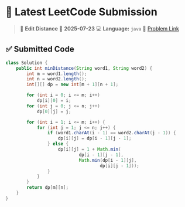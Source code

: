 # 🧠 Latest LeetCode Submission

> 📌 **Edit Distance**
> 📅 **2025-07-23**
> 💻 **Language:** `java`
> 🔗 [Problem Link](https://leetcode.com/problems/edit-distance/)

## ✅ Submitted Code

```java
class Solution {
    public int minDistance(String word1, String word2) {
        int m = word1.length();
        int n = word2.length();
        int[][] dp = new int[m + 1][n + 1];

        for (int i = 0; i <= m; i++)
            dp[i][0] = i;
        for (int j = 0; j <= n; j++)
            dp[0][j] = j;

        for (int i = 1; i <= m; i++) {
            for (int j = 1; j <= n; j++) {
                if (word1.charAt(i - 1) == word2.charAt(j - 1)) {
                    dp[i][j] = dp[i - 1][j - 1];
                } else {
                    dp[i][j] = 1 + Math.min(
                            dp[i - 1][j - 1],
                            Math.min(dp[i - 1][j],
                                    dp[i][j - 1]));
                }
            }
        }
        return dp[m][n];
    }
}
```

<!-- Updated: 2025-07-23 19:08:57.025452 -->
